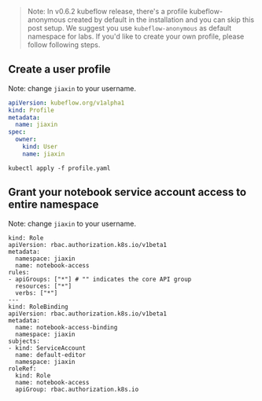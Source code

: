 
> Note: In v0.6.2 kubeflow release, there's a profile kubeflow-anonymous created by default in the installation and you can skip this post setup. We suggest you use `kubeflow-anonymous` as default namespace for labs. If you'd like to create your own profile, please follow following steps.


## Create a user profile

Note: change `jiaxin` to your username.

```yaml
apiVersion: kubeflow.org/v1alpha1
kind: Profile
metadata:
  name: jiaxin
spec:
  owner:
    kind: User
    name: jiaxin
```

```
kubectl apply -f profile.yaml
```

## Grant your notebook service account access to entire namespace

Note: change `jiaxin` to your username.

```
kind: Role
apiVersion: rbac.authorization.k8s.io/v1beta1
metadata:
  namespace: jiaxin
  name: notebook-access
rules:
- apiGroups: ["*"] # "" indicates the core API group
  resources: ["*"]
  verbs: ["*"]
---
kind: RoleBinding
apiVersion: rbac.authorization.k8s.io/v1beta1
metadata:
  name: notebook-access-binding
  namespace: jiaxin
subjects:
- kind: ServiceAccount
  name: default-editor
  namespace: jiaxin
roleRef:
  kind: Role
  name: notebook-access
  apiGroup: rbac.authorization.k8s.io
```
